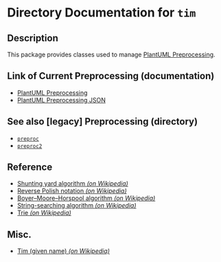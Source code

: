 # Directory Documentation for `tim`

## Description
This package provides classes used to manage [PlantUML Preprocessing](https://plantuml.com/preprocessing).

## Link of Current Preprocessing (documentation)
- [PlantUML Preprocessing](https://plantuml.com/preprocessing)
- [PlantUML Preprocessing JSON](https://plantuml.com/preprocessing-json)

## See also [legacy] Preprocessing (directory)
- [`preproc`](../preproc/)
- [`preproc2`](../preproc2/)

## Reference
- [Shunting yard algorithm _(on Wikipedia)_](https://en.wikipedia.org/wiki/Shunting_yard_algorithm)
- [Reverse Polish notation _(on Wikipedia)_](https://en.wikipedia.org/wiki/Reverse_Polish_notation)
- [Boyer–Moore–Horspool algorithm _(on Wikipedia)_](https://en.wikipedia.org/wiki/Boyer%E2%80%93Moore%E2%80%93Horspool_algorithm)
- [String-searching algorithm _(on Wikipedia)_](https://en.wikipedia.org/wiki/String-searching_algorithm)
- [Trie _(on Wikipedia)_](https://en.wikipedia.org/wiki/Trie)

## Misc.
- [Tim (given name) _(on Wikipedia)_](https://en.wikipedia.org/wiki/Tim_(given_name))
